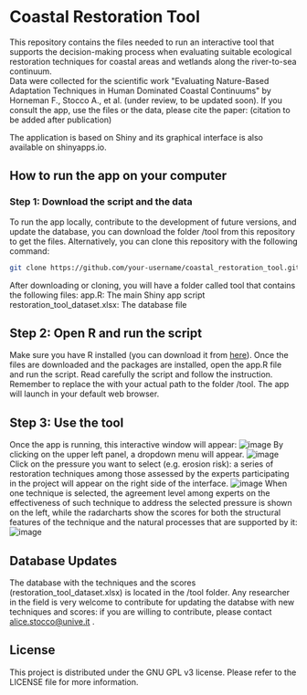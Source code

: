 # Coastal Restoration Tool

This repository contains the files needed to run an interactive tool that supports the decision-making process when evaluating suitable ecological restoration techniques for coastal areas and wetlands along the river-to-sea continuum.  
Data were collected for the scientific work "Evaluating Nature-Based Adaptation Techniques in Human Dominated Coastal Continuums" by Horneman F., Stocco A., et al. (under review, to be updated soon).
If you consult the app, use the files or the data, please cite the paper:
(citation to be added after publication)

The application is based on Shiny and its graphical interface is also available on shinyapps.io.

## How to run the app on your computer
### Step 1: Download the script and the data
To run the app locally, contribute to the development of future versions, and update the database, you can download the folder /tool from this repository to get the files.
Alternatively, you can clone this repository with the following command:
```bash
git clone https://github.com/your-username/coastal_restoration_tool.git
```
After downloading or cloning, you will have a folder called tool that contains the following files:
    app.R: The main Shiny app script
    restoration_tool_dataset.xlsx: The database file

## Step 2: Open R and run the script
Make sure you have R installed (you can download it from [here](https://www.r-project.org/)).
Once the files are downloaded and the packages are installed, open the app.R file and run the script.
Read carefully the script and follow the instruction. Remember to replace the with your actual path to the folder /tool.
The app will launch in your default web browser.

## Step 3: Use the tool
Once the app is running, this interactive window will appear:
![image](https://github.com/user-attachments/assets/9271e0f1-58a5-4055-be1b-2ce911288241)
By clicking on the upper left panel, a dropdown menu will appear. 
![image](https://github.com/user-attachments/assets/59f3cda1-48ea-498b-b245-62290454483f)
Click on the pressure you want to select (e.g. erosion risk): a series of restoration techniques among those assessed by the experts participating in the project will appear on the right side of the interface.
![image](https://github.com/user-attachments/assets/993bef8e-bd52-4ee8-b8aa-3cc2610a1fe6)
When one technique is selected, the agreement level among experts on the effectiveness of such technique to address the selected pressure is shown on the left, while the radarcharts show the scores for both the structural features of the technique and the natural processes that are supported by it:
![image](https://github.com/user-attachments/assets/7cacb2d7-a42e-4eab-a979-5eb11ec053d6)


## Database Updates
The database with the techniques and the scores (restoration_tool_dataset.xlsx) is located in the /tool folder. Any researcher in the field is very welcome to contribute for updating the databse with new techniques and scores: if you are willing to contribute, please contact alice.stocco@unive.it . 

## License

This project is distributed under the GNU GPL v3 license. Please refer to the LICENSE file for more information.
